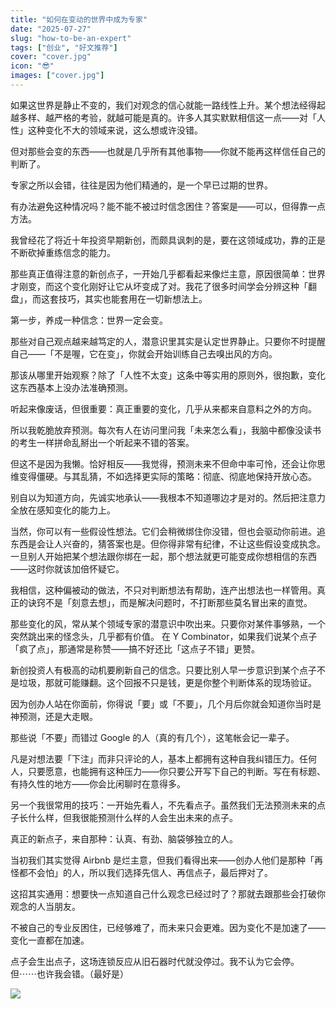 ```yaml
---
title: "如何在变动的世界中成为专家"
date: "2025-07-27"
slug: "how-to-be-an-expert"
tags: ["创业", "好文推荐"]
cover: "cover.jpg"
icon: "😎"
images: ["cover.jpg"]
---
```

如果这世界是静止不变的，我们对观念的信心就能一路线性上升。某个想法经得起越多样、越严格的考验，就越可能是真的。许多人其实默默相信这一点——对「人性」这种变化不大的领域来说，这么想或许没错。



但对那些会变的东西——也就是几乎所有其他事物——你就不能再这样信任自己的判断了。



专家之所以会错，往往是因为他们精通的，是一个早已过期的世界。



有办法避免这种情况吗？能不能不被过时信念困住？答案是——可以，但得靠一点方法。



我曾经花了将近十年投资早期新创，而颇具讽刺的是，要在这领域成功，靠的正是不断砍掉重练信念的能力。



那些真正值得注意的新创点子，一开始几乎都看起来像烂主意，原因很简单：世界才刚变，而这个变化刚好让它从坏变成了对。我花了很多时间学会分辨这种「翻盘」，而这套技巧，其实也能套用在一切新想法上。



第一步，养成一种信念：世界一定会变。



那些对自己观点越来越笃定的人，潜意识里其实是认定世界静止。只要你不时提醒自己——「不是喔，它在变」，你就会开始训练自己去嗅出风的方向。



那该从哪里开始观察？除了「人性不太变」这条中等实用的原则外，很抱歉，变化这东西基本上没办法准确预测。



听起来像废话，但很重要：真正重要的变化，几乎从来都来自意料之外的方向。



所以我乾脆放弃预测。每次有人在访问里问我「未来怎么看」，我脑中都像没读书的考生一样拼命乱掰出一个听起来不错的答案。



但这不是因为我懒。恰好相反——我觉得，预测未来不但命中率可怜，还会让你思维变得僵硬。与其乱猜，不如选择更实际的策略：彻底、彻底地保持开放心态。



别自以为知道方向，先诚实地承认——我根本不知道哪边才是对的。然后把注意力全放在感知变化的能力上。



当然，你可以有一些假设性想法。它们会稍微绑住你没错，但也会驱动你前进。追东西是会让人兴奋的，猜答案也是。但你得非常有纪律，不让这些假设变成执念。
一旦别人开始把某个想法跟你绑在一起，那个想法就更可能变成你想相信的东西——这时你就该加倍怀疑它。



我相信，这种偏被动的做法，不只对判断想法有帮助，连产出想法也一样管用。真正的诀窍不是「刻意去想」，而是解决问题时，不打断那些莫名冒出来的直觉。



那些变化的风，常从某个领域专家的潜意识中吹出来。只要你对某件事够熟，一个突然跳出来的怪念头，几乎都有价值。
在 Y Combinator，如果我们说某个点子「疯了点」，那通常是称赞——搞不好还比「这点子不错」更赞。



新创投资人有极高的动机要刷新自己的信念。只要比别人早一步意识到某个点子不是垃圾，那就可能赚翻。这个回报不只是钱，更是你整个判断体系的现场验证。



因为创办人站在你面前，你得说「要」或「不要」，几个月后你就会知道你当时是神预测，还是大走眼。



那些说「不要」而错过 Google 的人（真的有几个），这笔帐会记一辈子。



凡是对想法要「下注」而非只评论的人，基本上都拥有这种自我纠错压力。任何人，只要愿意，也能拥有这种压力——你只要公开写下自己的判断。写在有标题、有持久性的地方——你会比闲聊时在意得多。



另一个我很常用的技巧：一开始先看人，不先看点子。虽然我们无法预测未来的点子长什么样，但我很能预测什么样的人会生出未来的点子。



真正的新点子，来自那种：认真、有劲、脑袋够独立的人。



当初我们其实觉得 Airbnb 是烂主意，但我们看得出来——创办人他们是那种「再怪都不会怕」的人，所以我们选择先信人、再信点子，最后押对了。



这招其实通用：想要快一点知道自己什么观念已经过时了？那就去跟那些会打破你观念的人当朋友。



不被自己的专业反困住，已经够难了，而未来只会更难。因为变化不是加速了——变化一直都在加速。



点子会生出点子，这场连锁反应从旧石器时代就没停过。我不认为它会停。
但⋯⋯也许我会错。（最好是）




![](https://prod-files-secure.s3.us-west-2.amazonaws.com/112d0858-5090-4d34-a606-b75eb8d65fd2/46476355-9cf3-4e99-9b7a-3531bc426380/1000202064.png?X-Amz-Algorithm=AWS4-HMAC-SHA256&X-Amz-Content-Sha256=UNSIGNED-PAYLOAD&X-Amz-Credential=ASIAZI2LB4665UCRHKF2%2F20250818%2Fus-west-2%2Fs3%2Faws4_request&X-Amz-Date=20250818T122846Z&X-Amz-Expires=3600&X-Amz-Security-Token=IQoJb3JpZ2luX2VjEFwaCXVzLXdlc3QtMiJHMEUCIQDY%2FwzhTxF%2BKDuPsJiWWUX1SZ0NHYF6tJW2rA6LQESPIgIgNRyGJW9P5LoHGGm4sUAbeWGBv7GoZuO6BkNSC5K%2BdRMqiAQIpf%2F%2F%2F%2F%2F%2F%2F%2F%2F%2FARAAGgw2Mzc0MjMxODM4MDUiDMwQLgj0Sn9AbT4ANSrcA39PdgF7VhWYNyfTQ9wZzIEboBvANbfpVCewrZFQmqJ9173cmgVNVbrruU0mZKUDEMcnUoO3ghZKaCP%2Bukc8fs0htgkpiiSTLG3EvoOocYcQnvK8%2BJbhUTgJtIuvC8CJdQjeKn%2BvN9P9JptaYiHRGT5i%2BT8%2F72XmsZ7bQP%2FUSFzVDQXcPflWAg1cnB6mtGHY1d3SH13mThnlugjwE%2BYnzTDV9vhhyd9lyaxXwfzJs%2BEh3C37x9%2FpEinCishGrBRKKI4dn4rHo4JBXj3lMkITk0EHIhi41CVjbkKAQ98WHoPXMl5Fpe6phHN7f2p%2B%2F4NNQ%2FGWadm1%2BItRJssX5XwprPwcaVqQ59AK6jDkO%2B5GgIxeFOTxhCoAceSen9xxwpFigG0s5C8IV63SGYdPILkDZPO8MplqLe6ZrlostdQCUyjxL%2FCXZpEZVnbFGR7CFhB%2FUsWYfXJSMFH5C4Y4L8lkXkH9wS460%2BL%2FWJkUZATAbCoLNI8pma8UWYibwL8VMfhGhjNYJzXdT6IkZsxgBXVfv1%2Bjt3zMYvjsx2j8St7sq02qWbicRKNa%2BM9iegDGbBLMS27GyaERQoF0V5erdeKcT7uS4oxFcXboFXaigzhj3bq77dwU3OIve16MAH%2F%2FMPSwjMUGOqUBWR4HIUkzc2wD2rcmeKrKrquLMxR2fGSw6It6diYNSXXIvqT%2F3laNN4WzaX2f7t0MMDOXiMQYQi8jb79T6Pyc11gsP49WygUgQ8Zxd0ZMueSTZWHRvlmmMSLT8HqFwPIrZvUcgUdzlFuigTeVyDKX0elEX9rxVF2wImhg%2Bb7xdrQBA3wXCUZk7P2vrihXxV3pC8H2%2FHhQ6rYG4lDdsxfTH%2FLCBjtt&X-Amz-Signature=698564888924a70694fe6edd1dcbad37f500c996cfb362edaf424a04a3f2292e&X-Amz-SignedHeaders=host&x-amz-checksum-mode=ENABLED&x-id=GetObject)

